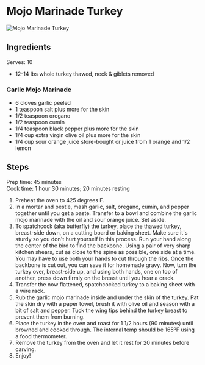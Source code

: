 # Mojo Marinade Turkey

![Mojo Marinade Turkey](/food/images/mojo-marinade-turkey.jpg)

## Ingredients
Serves: 10

* 12-14 lbs whole turkey thawed, neck & giblets removed
### Garlic Mojo Marinade
* 6 cloves garlic peeled
* 1 teaspoon salt plus more for the skin
* 1/2 teaspoon oregano
* 1/2 teaspoon cumin
* 1/4 teaspoon black pepper plus more for the skin
* 1/4 cup extra virgin olive oil plus more for the skin
* 1/4 cup sour orange juice store-bought or juice from 1 orange and 1/2 lemon

## Steps
Prep time: 45 minutes
<br>
Cook time: 1 hour 30 minutes; 20 minutes resting

1. Preheat the oven to 425 degrees F.
2. In a mortar and pestle, mash garlic, salt, oregano, cumin, and pepper together until you get a paste. Transfer to a bowl and combine the garlic mojo marinade with the oil and sour orange juice. Set aside.
3. To spatchcock (aka butterfly) the turkey, place the thawed turkey, breast-side down, on a cutting board or baking sheet. Make sure it's sturdy so you don't hurt yourself in this process. Run your hand along the center of the bird to find the backbone. Using a pair of very sharp kitchen shears, cut as close to the spine as possible, one side at a time. You may have to use both your hands to cut through the ribs. Once the backbone is cut out, you can save it for homemade gravy. Now, turn the turkey over, breast-side up, and using both hands, one on top of another, press down firmly on the breast until you hear a crack.  
4. Transfer the now flattened, spatchcocked turkey to a baking sheet with a wire rack.
5. Rub the garlic mojo marinade inside and under the skin of the turkey. Pat the skin dry with a paper towel, brush it with olive oil and season with a bit of salt and pepper. Tuck the wing tips behind the turkey breast to prevent them from burning.
6. Place the turkey in the oven and roast for 1 1/2 hours (90 minutes) until browned and cooked through. The internal temp should be 165ºF using a food thermometer. 
7. Remove the turkey from the oven and let it rest for 20 minutes before carving. 
8. Enjoy!
